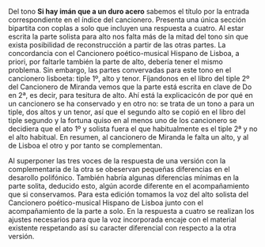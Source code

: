 Del tono **Si hay imán que a un duro acero** sabemos el título por la
entrada correspondiente en el índice del cancionero. Presenta una única
sección bipartita con coplas a solo que incluyen una respuesta a cuatro.
Al estar escrita la parte solista para alto nos falta más de la mitad
del tono sin que exista posibilidad de reconstrucción a partir de las
otras partes. La concordancia con el Cancionero poético-musical Hispano
de Lisboa, a priori, por faltarle también la parte de alto, debería
tener el mismo problema. Sin embargo, las partes convervadas para este
tono en el cancionero lisboeta: tiple 1º, alto y tenor. Fíjandonos en el
libro del tiple 2º del Cancionero de Miranda vemos que la parte está
escrita en clave de Do en 2ª, es decir, para tesitura de alto. Ahí está
la explicacicón de por qué en un cancionero se ha conservado y en otro
no: se trata de un tono a para un tiple, dos altos y un tenor, así que
el segundo alto se copió en el libro del tiple segundo y la fortuna
quiso en al menos uno de los cancionero se decidiera que el ato 1º y
solista fuera el que habitualmente es el tiple 2ª y no el alto habitual.
En resumen, al cancionero de Miranda le falta un alto, y al de Lisboa el
otro y por tanto se complementan.

Al superponer las tres voces de la respuesta de una versión con la
complementaria de la otra se obeservan pequeñas diferencias en el
desarollo polifónico. También habría algunas diferencias mínimas en la
parte solita, deducido esto, algún acorde diferente en el acompañamiento
que si conservamos. Para esta edición tomamos la voz del alto solista
del Cancionero poético-musical Hispano de Lisboa junto con el
acompañamiento de la parte a solo. En la respuesta a cuatro se realizan
los ajustes necesarios para que la voz incorporada encaje con el
material existente respetando así su caracter diferencial con respecto a
la otra versión.
